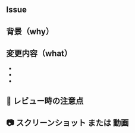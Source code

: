 ## Issue

<!-- 関連しているIssueのURLを"ここ"に close {Issue番号} の形式で添付してください -->

## 背景（why）

<!-- このPRが必要となった背景や動機、ビジネス的・技術的な理由を具体的に説明してください。-->
<!-- なぜこの変更が重要なのか、どのような課題に対応しているのか、などを詳細に記載します。 -->
<!-- 例: 特定のユーザーグループからのフィードバックを元に、操作性を向上させるためのUI変更が必要になった為 -->
<!-- 例: パフォーマンス改善のために、既存のAPI処理を最適化する為 -->

## 変更内容（what）

<!-- 主な変更内容をリスト形式で記載してください -->

-
-
-

## 🚨 レビュー時の注意点

<!-- レビュアーが特に注目すべき箇所や、理解するのが難しい可能性のある部分があれば記載します -->

## 📷 スクリーンショット または 動画

<!-- UIの変更などがある場合は、スクリーンショットや動画を貼ってください -->
<!-- 変更前と変更後の両方のスクリーンショットまたは動画が添付されているとありがたいです -->

